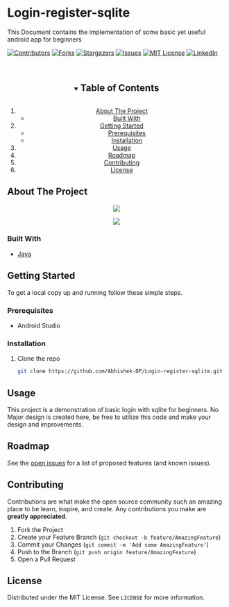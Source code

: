 # Login-register-sqlite
This Document contains the implementation of some basic yet useful android app for beginners

[![Contributors][contributors-shield]][contributors-url]
[![Forks][forks-shield]][forks-url]
[![Stargazers][stars-shield]][stars-url]
[![Issues][issues-shield]][issues-url]
[![MIT License][license-shield]][license-url]
[![LinkedIn][linkedin-shield]][linkedin-url]

<br />
<!-- TABLE OF CONTENTS -->
<details open="open" align="center">
  <summary><h2 style="display: inline-block">Table of Contents</h2></summary>
  <ol>
    <li>
      <a href="#about-the-project">About The Project</a>
      <ul>
        <li><a href="#built-with">Built With</a></li>
      </ul>
    </li>
    <li>
      <a href="#getting-started">Getting Started</a>
      <ul>
        <li><a href="#prerequisites">Prerequisites</a></li>
        <li><a href="#installation">Installation</a></li>
      </ul>
    </li>
    <li><a href="#usage">Usage</a></li>
    <li><a href="#roadmap">Roadmap</a></li>
    <li><a href="#contributing">Contributing</a></li>
    <li><a href="#license">License</a></li>
  </ol>
</details>



<!-- ABOUT THE PROJECT -->
## About The Project

<p align="center"><!--Sign-Up-->
  <img src="https://user-images.githubusercontent.com/37995825/120263223-3604b480-c2d6-11eb-979b-6f7acd42a823.gif"/>
</p>

<p align="center"><!--Sign-In-->
  <img src="https://user-images.githubusercontent.com/37995825/120263085-fb028100-c2d5-11eb-9283-1c8008a7ed87.gif"/>
</p>


### Built With

* [Java](Java)


<!-- GETTING STARTED -->
## Getting Started

To get a local copy up and running follow these simple steps.

### Prerequisites

* Android Studio

### Installation

1. Clone the repo
   ```sh
   git clone https://github.com/Abhishek-DP/Login-register-sqlite.git
   ```

<!-- USAGE EXAMPLES -->
## Usage

This project is a demonstration of basic login with sqlite for beginners. No Major design is created here, be free to utilize 
this code and make your design and improvements.



<!-- ROADMAP -->
## Roadmap

See the [open issues](https://github.com/Abhishek-DP/Login-register-sqlite/issues) for a list of proposed features (and known issues).



<!-- CONTRIBUTING -->
## Contributing

Contributions are what make the open source community such an amazing place to be learn, inspire, and create. Any contributions you make are **greatly appreciated**.

1. Fork the Project
2. Create your Feature Branch (`git checkout -b feature/AmazingFeature`)
3. Commit your Changes (`git commit -m 'Add some AmazingFeature'`)
4. Push to the Branch (`git push origin feature/AmazingFeature`)
5. Open a Pull Request



<!-- LICENSE -->
## License

Distributed under the MIT License. See `LICENSE` for more information.






<!-- MARKDOWN LINKS & IMAGES -->
<!-- https://www.markdownguide.org/basic-syntax/#reference-style-links -->
[contributors-shield]: https://img.shields.io/github/contributors/Abhishek-DP/Login-register-sqlite.svg?style=for-the-badge
[contributors-url]: https://github.com/Abhishek-DP/Login-register-sqlite/graphs/contributors
[forks-shield]: https://img.shields.io/github/forks/Abhishek-DP/Login-register-sqlite.svg?style=for-the-badge
[forks-url]: https://github.com/Abhishek-DP/Login-register-sqlite/network/members
[stars-shield]: https://img.shields.io/github/stars/Abhishek-DP/Login-register-sqlite.svg?style=for-the-badge
[stars-url]: https://github.com/Abhishek-DP/Login-register-sqlite/stargazers
[issues-shield]: https://img.shields.io/github/issues/Abhishek-DP/Login-register-sqlite.svg?style=for-the-badge
[issues-url]: https://github.com/Abhishek-DP/Login-register-sqlite/issues
[license-shield]: https://img.shields.io/github/license/Abhishek-DP/Login-register-sqlite.svg?style=for-the-badge
[license-url]: https://github.com/Abhishek-DP/Login-register-sqlite/blob/main/LICENSE
[linkedin-shield]: https://img.shields.io/badge/-LinkedIn-black.svg?style=for-the-badge&logo=linkedin&colorB=555
[linkedin-url]: https://linkedin.com/in/Abhishek--DP
